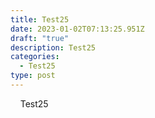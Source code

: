 ```yaml
---
title: Test25
date: 2023-01-02T07:13:25.951Z
draft: "true"
description: Test25
categories:
  - Test25
type: post
---
```

&nbsp;&nbsp;&nbsp;&nbsp;Test25